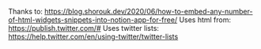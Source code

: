Thanks to: https://blog.shorouk.dev/2020/06/how-to-embed-any-number-of-html-widgets-snippets-into-notion-app-for-free/
Uses html from: https://publish.twitter.com/#
Uses twitter lists: https://help.twitter.com/en/using-twitter/twitter-lists
